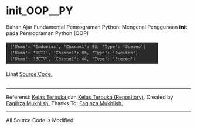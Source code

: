 # init_OOP__PY
Bahan Ajar Fundamental Pemrograman Python: Mengenal Penggunaan __init__ pada Pemrograman Python (OOP)<br><br>
<img src="https://github.com/RizkyKhapidsyah/init_OOP__PY/blob/master/rslts/001.PNG"><br><br>
Lihat <a href="https://github.com/RizkyKhapidsyah/init_OOP__PY/blob/master/Main.py">Source Code.</a><br><br>

-----
Referensi: <a href="https://www.youtube.com/user/faqihzamukhlish"> Kelas Terbuka </a> dan <a href="https://github.com/kelasterbuka"> Kelas Terbuka (Repository)</a>. Created by <a href="https://github.com/faqihza">Faqihza Mukhlish.</a> Thanks To: <a href="https://www.youtube.com/channel/UCRGHjysoCemh4y7tCJQs30w/about">Faqihza Mukhlish.</a><br>

-----
All Source Code is Modified.
